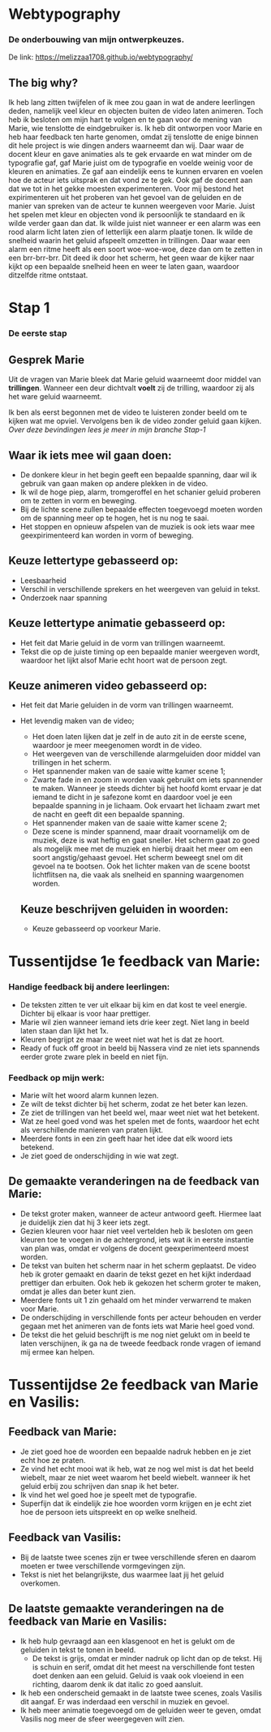 # Webtypography
### De onderbouwing van mijn ontwerpkeuzes.

De link:
https://melizzaa1708.github.io/webtypography/

## The big why?
Ik heb lang zitten twijfelen of ik mee zou gaan in wat de andere leerlingen deden, namelijk veel kleur en objecten buiten de video laten animeren. Toch heb ik besloten om mijn hart te volgen en te gaan voor de mening van Marie, wie tenslotte de eindgebruiker is. Ik heb dit ontworpen voor Marie en heb haar feedback ten harte genomen, omdat zij tenslotte de enige binnen dit hele project is wie dingen anders waarneemt dan wij. Daar waar de docent kleur en gave animaties als te gek ervaarde en wat minder om de typografie gaf, gaf Marie juist om de typografie en voelde weinig voor de kleuren en animaties. Ze gaf aan eindelijk eens te kunnen ervaren en voelen hoe de acteur iets uitsprak en dat vond ze te gek. Ook gaf de docent aan dat we tot in het gekke moesten experimenteren. Voor mij bestond het expirimenteren uit het proberen van het gevoel van de geluiden en de manier van spreken van de acteur te kunnen weergeven voor Marie. Juist het spelen met kleur en objecten vond ik persoonlijk te standaard en ik wilde verder gaan dan dat. Ik wilde juist niet wanneer er een alarm was een rood alarm licht laten zien of letterlijk een alarm plaatje tonen. Ik wilde de snelheid waarin het geluid afspeelt omzetten in trillingen. Daar waar een alarm een ritme heeft als een soort woe-woe-woe, deze dan om te zetten in een brr-brr-brr. Dit deed ik door het scherm, het geen waar de kijker naar kijkt op een bepaalde snelheid heen en weer te laten gaan, waardoor ditzelfde ritme ontstaat.

# Stap 1
### De eerste stap

## Gesprek Marie
Uit de vragen van Marie bleek dat Marie geluid waarneemt door middel van **trillingen**. Wanneer een deur dichtvalt **voelt** zij de trilling, waardoor zij als het ware geluid waarneemt.

Ik ben als eerst begonnen met de video te luisteren zonder beeld om te kijken wat me opviel. 
Vervolgens ben ik de video zonder geluid gaan kijken. *Over deze bevindingen lees je meer in mijn branche Stap-1*

## Waar ik iets mee wil gaan doen:
- De donkere kleur in het begin geeft een bepaalde spanning, daar wil ik gebruik van gaan maken op andere plekken in de video.
- Ik wil de hoge piep, alarm, tromgeroffel en het schanier geluid proberen om te zetten in vorm en beweging.
- Bij de lichte scene zullen bepaalde effecten toegevoegd moeten worden om de spanning meer op te hogen, het is nu nog te saai.
- Het stoppen en opnieuw afspelen van de muziek is ook iets waar mee geexpirimenteerd kan worden in vorm of beweging.


## Keuze lettertype gebasseerd op:
- Leesbaarheid
- Verschil in verschillende sprekers en het weergeven van geluid in tekst.
- Onderzoek naar spanning

## Keuze lettertype animatie gebasseerd op:
- Het feit dat Marie geluid in de vorm van trillingen waarneemt.
- Tekst die op de juiste timing op een bepaalde manier weergeven wordt, waardoor het lijkt alsof Marie echt hoort wat de persoon zegt.

## Keuze animeren video gebasseerd op:
- Het feit dat Marie geluiden in de vorm van trillingen waarneemt.
- Het levendig maken van de video;
  - Het doen laten lijken dat je zelf in de auto zit in de eerste scene, waardoor je meer meegenomen wordt in de video.
  - Het weergeven van de verschillende alarmgeluiden door middel van trillingen in het scherm.
  - Het spannender maken van de saaie witte kamer scene 1;
  * Zwarte fade in en zoom in worden vaak gebruikt om iets spannender te maken. Wanneer je steeds dichter bij het hoofd komt ervaar je dat iemand te dicht in je safezone komt en daardoor voel je een bepaalde spanning in je lichaam. Ook ervaart het lichaam zwart met de nacht en geeft dit een bepaalde spanning.
  - Het spannender maken van de saaie witte kamer scene 2;
  * Deze scene is minder spannend, maar draait voornamelijk om de muziek, deze is wat heftig en gaat sneller. Het scherm gaat zo goed als mogelijk mee met de muziek en hierbij draait het meer om een soort angstig/gehaast gevoel. Het scherm beweegt snel om dit gevoel na te bootsen. Ook het lichter maken van de scene bootst lichtflitsen na, die vaak als snelheid en spanning waargenomen worden.
  
  ## Keuze beschrijven geluiden in woorden:
  - Keuze gebasseerd op voorkeur Marie.


# Tussentijdse 1e feedback van Marie:

### Handige feedback bij andere leerlingen:
- De teksten zitten te ver uit elkaar bij kim en dat kost te veel energie. Dichter bij elkaar is voor haar prettiger.
- Marie wil zien wanneer iemand iets drie keer zegt. Niet lang in beeld laten staan dan lijkt het 1x.
- Kleuren begrijpt ze maar ze weet niet wat het is dat ze hoort.
- Ready of fuck off groot in beeld bij Nassera vind ze niet iets spannends eerder grote zware plek in beeld en niet fijn.

### Feedback op mijn werk:
- Marie wilt het woord alarm kunnen lezen.
- Ze wilt de tekst dichter bij het scherm, zodat ze het beter kan lezen.
- Ze ziet de trillingen van het beeld wel, maar weet niet wat het betekent.
- Wat ze heel goed vond was het spelen met de fonts, waardoor het echt als verschillende manieren van praten lijkt. 
- Meerdere fonts in een zin geeft haar het idee dat elk woord iets betekend.
- Je ziet goed de onderschijding in wie wat zegt.

## De gemaakte veranderingen na de feedback van Marie:
- De tekst groter maken, wanneer de acteur antwoord geeft. Hiermee laat je duidelijk zien dat hij 3 keer iets zegt.
- Gezien kleuren voor haar niet veel vertelden heb ik besloten om geen kleuren toe te voegen in de achtergrond, iets wat ik in eerste instantie van plan was, omdat er volgens de docent geexperimenteerd moest worden.
- De tekst van buiten het scherm naar in het scherm geplaatst. De video heb ik groter gemaakt en daarin de tekst gezet en het kijkt inderdaad prettiger dan erbuiten. Ook heb ik gekozen het scherm groter te maken, omdat je alles dan beter kunt zien.
- Meerdere fonts uit 1 zin gehaald om het minder verwarrend te maken voor Marie.
- De onderschijding in verschillende fonts per acteur behouden en verder gegaan met het animeren van de fonts iets wat Marie heel goed vond.
- De tekst die het geluid beschrijft is me nog niet gelukt om in beeld te laten verschijnen, ik ga na de tweede feedback ronde vragen of iemand mij ermee kan helpen.


# Tussentijdse 2e feedback van Marie en Vasilis:

## Feedback van Marie:
- Je ziet goed hoe de woorden een bepaalde nadruk hebben en je ziet echt hoe ze praten.
- Ze vind het echt mooi wat ik heb, wat ze nog wel mist is dat het beeld wiebelt, maar ze niet weet waarom het beeld wiebelt. 
  wanneer ik het geluid erbij zou schrijven dan snap ik het beter. 
- Ik vind het wel goed hoe je speelt met de typografie. 
- Superfijn dat ik eindelijk zie hoe woorden vorm krijgen en je echt ziet hoe de persoon iets uitspreekt en op welke snelheid.

## Feedback van Vasilis:
- Bij de laatste twee scenes zijn er twee verschillende sferen en daarom moeten er twee verschillende vormgevingen zijn.
- Tekst is niet het belangrijkste, dus waarmee laat jij het geluid overkomen.

## De laatste gemaakte veranderingen na de feedback van Marie en Vasilis:
- Ik heb hulp gevraagd aan een klasgenoot en het is gelukt om de geluiden in tekst te tonen in beeld.
  - De tekst is grijs, omdat er minder nadruk op licht dan op de tekst. Hij is schuin en serif, omdat dit het meest na verschillende font testen doet denken aan een geluid. Geluid is vaak ook vloeiend in een richting, daarom denk ik dat italic zo goed aansluit.
- Ik heb een onderscheid gemaakt in de laatste twee scenes, zoals Vasilis dit aangaf. Er was inderdaad een verschil in muziek en gevoel.
- Ik heb meer animatie toegevoegd om de geluiden weer te geven, omdat Vasilis nog meer de sfeer weergegeven wilt zien.
